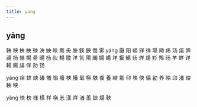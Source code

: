 ```yaml
---
title: yang
---
```


## yāng
鞅
秧
抰
柍
殃
泱
姎
眏
鸯
央
胦
鍈
鉠
鴦
雵
yáng
霷
阳
崸
珜
徉
瑒
飏
疡
玚
瘍
眻
禓
扬
愓
揚
昜
暘
杨
阦
楊
敭
洋
氜
陽
颺
婸
崵
垟
鸉
鰑
炀
烊
煬
羏
鴹
旸
羊
蛘
详
輰
鍚
諹
佯
劷
钖











yǎng
痒
蝆
紻
礢
懩
慃
癢
柍
攁
氧
楧
駚
飬
養
岟
氱
仰
坱
佒
傟
勜
养
眏
卬
瀁
炴
軮
咉









yàng
怏
柍
様
樣
样
楧
恙
漾
烊
瀁
羕
詇
煬
鞅
